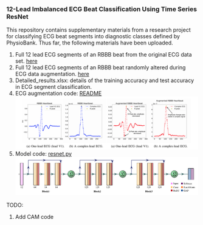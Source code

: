 
### 12-Lead Imbalanced ECG Beat Classification Using Time Series ResNet

This repository contains supplementary materials from a research project for classifying ECG beat segments into diagnostic classes defined by PhysioBank.
Thus far, the following materials have been uploaded.
1. Full 12 lead ECG segments of an RBBB beat from the original ECG data set. [here](supplemental_plots/Figure2)
2. Full 12 lead ECG segments of an RBBB beat randomly altered during ECG data augmentation. [here](supplemental_plots/Figure3)
3. Detailed_results.xlsx: details of the training accuracy and test accuracy in ECG segment classification.
4. ECG augmentation code: [README](https://github.com/jackwboynton/ecg-augmentation/README.md)
  ![AugTest](imgs/rbbb.png)
5. Model code: [resnet.py](resnet/resnet.py)
  ![ResNetArch](imgs/resnet.png)

TODO:
1. Add CAM code